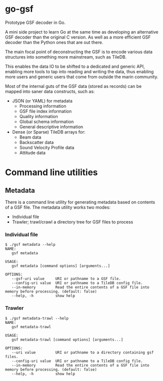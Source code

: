 # go-gsf
Prototype GSF decoder in Go.

A mini side project to learn Go at the same time as developing an alternative GSF decoder than the original C version.
As well as a more efficient GSF decoder than the Python ones that are out there.

The main focal point of deconstructing the GSF is to encode various data structures into something more mainstream, such as TileDB.

This enables the data IO to be shifted to a dedicated and generic API, enabling more tools to tap into reading and writing the data, thus enabling more users and generic users that come from outside the marin community.

Most of the internal guts of the GSF data (stored as records) can be mapped into saner data constructs, such as:

* JSON (or YAML) for metadata
  * Processing information
  * GSF file index information
  * Quality information
  * Global schema information
  * General descriptive information
* Dense (or Sparse) TileDB arrays for:
  * Beam data
  * Backscatter data
  * Sound Velocity Profile data
  * Attitude data


# Command line utilities

## Metadata

There is a command line utility for generating metadata based on contents of a GSF file. The metadata utility works two modes:

* Individual file
* Trawler; trawl/crawl a directory tree for GSF files to process


### Individual file

```Shell
$ ./gsf metadata --help
NAME:
   gsf metadata

USAGE:
   gsf metadata [command options] [arguments...]

OPTIONS:
   --gsf-uri value     URI or pathname to a GSF file.
   --config-uri value  URI or pathname to a TileDB config file.
   --in-memory         Read the entire contents of a GSF file into memory before processing. (default: false)
   --help, -h          show help
```

### Trawler

```Shell
$ ./gsf metadata-trawl --help
NAME:
   gsf metadata-trawl

USAGE:
   gsf metadata-trawl [command options] [arguments...]

OPTIONS:
   --uri value         URI or pathname to a directory containing gsf files.
   --config-uri value  URI or pathname to a TileDB config file.
   --in-memory         Read the entire contents of a GSF file into memory before processing. (default: false)
   --help, -h          show help
```
